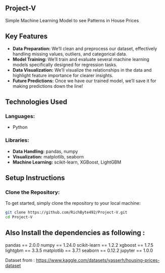 ## Project-V
Simple Machine Learning Model to see Patterns in House Prices 

## Key Features
- **Data Preparation:** We’ll clean and preprocess our dataset, effectively handling missing values, outliers, and categorical data.
- **Model Training:** We’ll train and evaluate several machine learning models specifically designed for regression tasks.
- **Data Visualization:** We’ll visualize the relationships in the data and highlight feature importance for clearer insights.
- **Future Predictions:** Once we have our trained model, we’ll save it for making predictions down the line!

## Technologies Used
### Languages:
- Python

### Libraries:
- **Data Handling:** pandas, numpy
- **Visualization:** matplotlib, seaborn
- **Machine Learning:** scikit-learn, XGBoost, LightGBM

## Setup Instructions

### Clone the Repository:
To get started, simply clone the repository to your local machine:
```bash
git clone https://github.com/RichByte492/Project-V.git
cd Project-V
```

## Also Install the dependencies as following :
pandas == 2.0.0
numpy == 1.24.0
scikit-learn == 1.2.2
xgboost == 1.7.5
lightgbm == 3.3.5
matplotlib == 3.7.1
seaborn == 0.12.2
jupyter == 1.0.0

Dataset from : https://www.kaggle.com/datasets/yasserh/housing-prices-dataset
